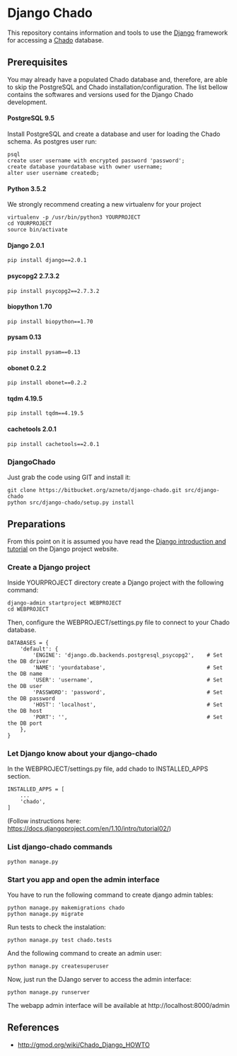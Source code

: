 # Django Chado

This repository contains information and tools to use the [Django](https://www.djangoproject.com) framework for accessing a [Chado](http://gmod.org/wiki/Chado_-_Getting_Started) database.

## Prerequisites

You may already have a populated Chado database and, therefore, are able to skip the PostgreSQL and Chado installation/configuration. The list bellow contains the softwares and versions used for the Django Chado development.

#### PostgreSQL 9.5

Install PostgreSQL and create a database and user for loading the Chado schema.
As postgres user run:

    psql
    create user username with encrypted password 'password';
    create database yourdatabase with owner username;
    alter user username createdb;

#### Python 3.5.2

We strongly recommend creating a new virtualenv for your project

    virtualenv -p /usr/bin/python3 YOURPROJECT
    cd YOURPROJECT
    source bin/activate

#### Django 2.0.1

    pip install django==2.0.1

#### psycopg2 2.7.3.2

    pip install psycopg2==2.7.3.2

#### biopython 1.70

    pip install biopython==1.70

#### pysam 0.13

    pip install pysam==0.13

#### obonet 0.2.2

    pip install obonet==0.2.2

#### tqdm 4.19.5

    pip install tqdm==4.19.5

#### cachetools 2.0.1

    pip install cachetools==2.0.1

### DjangoChado

Just grab the code using GIT and install it:

    git clone https://bitbucket.org/azneto/django-chado.git src/django-chado
    python src/django-chado/setup.py install

## Preparations ##

From this point on it is assumed you have read the [Django introduction and tutorial](https://docs.djangoproject.com/en/1.10/intro) on the Django project website.

### Create a Django project
Inside YOURPROJECT directory create a Django project with the following command:

    django-admin startproject WEBPROJECT
    cd WEBPROJECT

Then, configure the WEBPROJECT/settings.py file to connect to your Chado database.

    DATABASES = {
        'default': {
            'ENGINE': 'django.db.backends.postgresql_psycopg2',    # Set the DB driver
            'NAME': 'yourdatabase',                                # Set the DB name
            'USER': 'username',                                    # Set the DB user
            'PASSWORD': 'password',                                # Set the DB password
            'HOST': 'localhost',                                   # Set the DB host
            'PORT': '',                                            # Set the DB port
        },
    }

### Let Django know about your django-chado

In the WEBPROJECT/settings.py file, add chado to INSTALLED_APPS section.

    INSTALLED_APPS = [
        ...
        'chado',
    ]

(Follow instructions here: https://docs.djangoproject.com/en/1.10/intro/tutorial02/)

### List django-chado commands

    python manage.py

### Start you app and open the admin interface

You have to run the following command to create django admin tables:

    python manage.py makemigrations chado
    python manage.py migrate

Run tests to check the instalation:

    python manage.py test chado.tests

And the following command to create an admin user:

    python manage.py createsuperuser

Now, just run the DJango server to access the admin interface:

    python manage.py runserver

The webapp admin interface will be available at http://localhost:8000/admin


## References

* http://gmod.org/wiki/Chado_Django_HOWTO
